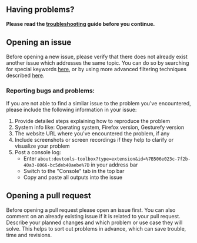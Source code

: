 ## Having problems?
**Please read the [troubleshooting](https://github.com/Robbendebiene/Gesturefy/wiki/Troubleshooting) guide before you continue.**

## Opening an issue

Before opening a new issue, please verify that there does not already exist another issue which addresses the same topic. You can do so by searching for special keywords [here](https://github.com/Robbendebiene/Gesturefy/issues?utf8=%E2%9C%93&q=), or by using more advanced filtering techniques described [here](https://help.github.com/articles/searching-issues-and-pull-requests/).


### Reporting bugs and problems:
If you are not able to find a similar issue to the problem you've encountered, please include the following information in your issue:

1. Provide detailed steps explaining how to reproduce the problem
2. System info like: Operating system, Firefox version, Gesturefy version
3. The website URL where you've encountered the problem, if any
4. Include screenshots or screen recordings if they help to clarify or visualize your problem
5. Post a console log:
   - Enter `about:devtools-toolbox?type=extension&id=%7B506e023c-7f2b-40a3-8066-bc5deb40aebe%7D` in your address bar 
   - Switch to the "Console" tab in the top bar
   - Copy and paste all outputs into the issue

## Opening a pull request

Before opening a pull request please open an issue first. You can also comment on an already existing issue if it is related to your pull request. Describe your planned changes and which problem or use case they will solve. This helps to sort out problems in advance, which can save trouble, time and revisions.

